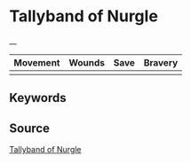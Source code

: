 # Tallyband of Nurgle

__


| Movement | Wounds | Save | Bravery |
|:--------:|:------:|:----:|:-------:|
|  |  |  |  |


## Keywords



## Source

[Tallyband of Nurgle](https://wahapedia.ru/aos3/factions/maggotkin-of-nurgle/Tallyband-of-Nurgle)
